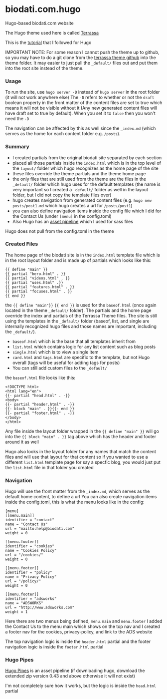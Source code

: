 # biodati.com.hugo
Hugo-based biodati.com website

The Hugo theme used here is called [Terrassa](https://themes.gohugo.io/hugo-terrassa-theme/)

This is the [tutorial](https://www.youtube.com/watch?v=qtIqKaDlqXo&list=PLLAZ4kZ9dFpOnyRlyS-liKL5ReHDcj4G3&index=1) that I followed for Hugo

IMPORTANT NOTE: For some reason I cannot push the theme up to github, so you may have to do a git clone from the [terrassa theme github](https://github.com/danielkvist/hugo-terrassa-theme) into the theme folder. It may easier to just pull the `_default/` files out and put them into the root site instead of the theme.

### Usage
To run the site, use `hugo server -D` instead of `hugo server` in the root folder (it will not work anywhere else)
The `-D` refers to whether or not the `draft` boolean property in the front matter of the content files are set to true which means it will not be visible without it (Any new generated content files will have draft set to true by default). When you set it to `false` then you won't need the `-D`

The navigation can be affected by this as well since the `_index.md` (which serves as the home for each content folder e.g. `/posts`).

### Summary
* I created partials from the original biodati site separated by each section
* placed all those partials inside the `index.html` which is in the top level of the `layout/` folder which hugo recognizes as the home page of the site
* these files override the theme partials and the theme home page
* the only files that are still used from the theme are the files in the `_default/` folder which hugo uses for the default templates (the name is very important so I created a `_default/` folder as well in the layout folder, but I did not copy the template files over)
* hugo creates navigation from generated content files (e.g. `hugo new posts/post1.md` which hugo creates a url for `/posts/post1`)
* you can also define navigation items inside the config file which I did for the Contact Us (under `[menu]` in the config.toml)
* Also Hugo has an [asset pipeline](https://gohugo.io/hugo-pipes/) which I used for sass files

Hugo does not pull from the config.toml in the theme

### Created Files
The home page of the biodati site is in the `index.html` template file which is in the root layout folder and is made up of partials which looks like this:

`{{ define "main" }}`\
`{{ partial "hero.html" . }}`\
`{{ partial "videos.html" . }}`\
`{{ partial "uses.html" .}}`\
`{{ partial "features.html" . }}`\
`{{ partial "focuses.html" . }}`\
`{{ end }}`

the `{{ define "main"}}` `{{ end }}` is used for the `baseof.html` (once again located in the theme `_default/` folder).
The partials and the home page override the index and partials of the Terrassa Theme files.
The site is still using the templates in the `_default/` folder (baseof, list, and single are internally recognized hugo files and those names are important, including the `_default/`).
* `baseof.html` which is the base that all templates inherit from
* `list.html` which contains logic for any list content such as blog posts
* `single.html` which is to view a single item
* `card.html` and `tags.html` are specific to the template, but not Hugo overall (tags will be useful for adding tags for posts)
* You can still add custom files to the `_default/`

the `baseof.html` file looks like this:

`<!DOCTYPE html>`\
`<html lang="en">`\
`{{- partial "head.html" . -}}`\
`<body>`\
    `{{- partial "header.html" . -}}`\
    `{{- block "main" . }}{{- end }}`\
    `{{- partial "footer.html" . -}}`\
`</body>`\
`</html>`

Any file inside the layout folder wrapped in the `{{ define "main" }}` will go into the `{{ block "main" . }}` tag above which has the header and footer around it as well

Hugo also looks in the layout folder for any names that match the content files and will use that layout for that content so if you wanted to use a different `list.html` template page for say a specfic blog, you would just put the `list.html` file in that folder you created

### Navigation
Hugo will use the front matter from the `_index.md`, which serves as the default home content, to define a url
You can also create navigation items inside the config.toml, this is what the menu looks like in the config:

`[menu]`\
  `[[menu.main]]`\
    `identifier = "contact"`\
    `name = "Contact Us"`\
    `url = "mailto:help@biodati.com"`\
    `weight = 0`

  `[[menu.footer]]`\
    `identifier = "cookies"`\
    `name = "Cookies Policy"`\
    `url = "/cookies/"`\
    `weight = 0`

  `[[menu.footer]]`\
    `identifier = "policy"`\
    `name = "Privacy Policy"`\
    `url = "/policy/"`\
    `weight = 0`
  
  `[[menu.footer]]`\
    `identifier = "adsworks"`\
    `name = "ADSWORKS"`\
    `url = "http://www.adsworks.com"`\
    `weight = 1`

Here there are two menus being defined, `menu.main` and `menu.footer` I added the Contact Us to the menu main which shows on the top nav and I created a footer nav for the cookies, privacy-policy, and link to the ADS website

The top navigation logic is inside the `header.html` partial and the footer navigation logic is inside the `footer.html` partial

### Hugo Pipes
[Hugo Pipes](https://gohugo.io/hugo-pipes/) is an asset pipeline (if downloading hugo, download the extended zip version 0.43 and above otherwise it will not exist)

I'm not completely sure how it works, but the logic is inside the `head.html` partial


